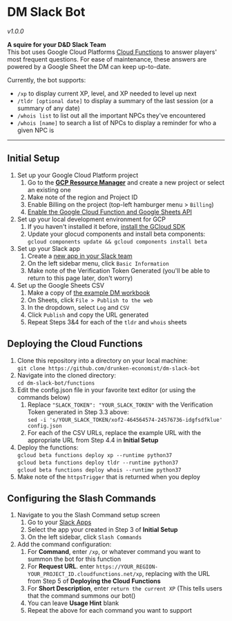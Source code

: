# DM Slack Bot
_v1.0.0_

**A squire for your D&D Slack Team**  
 This bot uses Google Cloud Platforms [Cloud Functions](https://cloud.google.com/functions/) to answer players' most frequent questions. For ease of maintenance, these answers are powered by a Google Sheet the DM can keep up-to-date.

Currently, the bot supports:  
* `/xp` to display current XP, level, and XP needed to level up next  
* `/tldr [optional date]` to display a summary of the last session (or a summary of any date)  
* `/whois list` to list out all the important NPCs they've encountered  
* `/whois [name]` to search a list of NPCs to display a reminder for who a given NPC is

------

## Initial Setup

1. Set up your Google Cloud Platform project
	1. Go to the [**GCP Resource Manager**](https://console.cloud.google.com/cloud-resource-manager) and create a new project or select an existing one
	2. Make note of the region and Project ID
	3. Enable Billing on the project (top-left hamburger menu > `Billing`)
	4. [Enable the Google Cloud Function and Google Sheets API](https://console.cloud.google.com/flows/enableapi?apiid=cloudfunctions,sheets.googleapis.com)
2. Set up your local development environment for GCP
	1. If you haven't installed it before, [install the GCloud SDK](https://cloud.google.com/sdk/gcloud/)
	2. Update your glocud components and install beta components:  
	`gcloud components update && gcloud components install beta`
3. Set up your Slack app
	1. Create a [new app in your Slack team](https://api.slack.com/apps?new_app=1)
	2. On the left sidebar menu, click `Basic Information`
	4. Make note of the Verification Token Generated (you'll be able to return to this page later, don't worry)
4. Set up the Google Sheets CSV
	1. Make a copy of [the example DM workbook](https://docs.google.com/spreadsheets/d/1jGwyqOEg6RnzruYpHKetSH_d6Ckp5WOTxGJpIpITf8Q/edit?usp=sharing)
	2. On Sheets, click `File > Publish to the web`
	3. In the dropdown, select `Log` and `CSV`
	4. Click `Publish` and copy the URL generated
	5. Repeat Steps 3&4 for each of the `tldr` and `whois` sheets


## Deploying the Cloud Functions

1. Clone this repository into a directory on your local machine:  
`git clone https://github.com/drunken-economist/dm-slack-bot`
2. Navigate into the cloned directory:  
`cd dm-slack-bot/functions`
3. Edit the config.json file in your favorite text editor (or using the commands below)
	1. Replace `"SLACK_TOKEN": "YOUR_SLACK_TOKEN"` with the Verification Token generated in Step 3.3 above:  
`sed -i 's/YOUR_SLACK_TOKEN/xof2-464564574-24576736-idgfsdfklue' config.json`
	2. For each of the CSV URLs, replace the example URL with the appropriate URL from Step 4.4 in **Initial Setup**
4. Deploy the functions:  
 `gcloud beta functions deploy xp --runtime python37`  
 `gcloud beta functions deploy tldr --runtime python37`  
 `gcloud beta functions deploy whois --runtime python37`
5. Make note of the `httpsTrigger` that is returned when you deploy

## Configuring the Slash Commands

1. Navigate to you the Slash Command setup screen
	1. Go to your [Slack Apps](https://api.slack.com/apps) 
	2. Select the app your created in Step 3 of **Initial Setup**
	3. On the left sidebar, click `Slash Commands`
2. Add the command configuration:  
	1. For **Command**, enter `/xp`, or whatever command you want to summon the bot for this function
	2. For **Request URL**. enter `https://YOUR_REGION-YOUR_PROJECT_ID.cloudfunctions.net/xp`, replacing with the URL from Step 5 of **Deploying the Cloud Functions**
	3. For **Short Description**, enter `return the current XP` (This tells users that the command summons our bot()
	4. You can leave **Usage Hint** blank
	5. Repeat the above for each command you want to support
